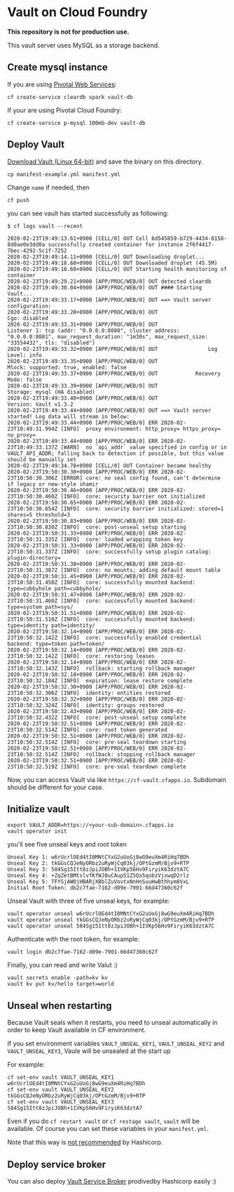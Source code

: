 # Vault on Cloud Foundry

**This repository is not for production use.**

This vault server uses MySQL as a storage backend.

## Create mysql instance


If you are using [Pivotal Web Services](https://run.pivotal.io):

```
cf create-service cleardb spark vault-db
```

If your are using Pivotal Cloud Foundry:

```
cf create-service p-mysql 100mb-dev vault-db
```

## Deploy Vault

[Download Vault (Linux 64-bit)](https://www.vaultproject.io/downloads.html) and save the binary on this directory.

```
cp manifest-example.yml manifest.yml 
```

Change `name` if needed, then

```
cf push
```

you can see vault has started successfully as following:

```
$ cf logs vault --recent

2020-02-23T19:49:13.61+0900 [CELL/0] OUT Cell 6d545859-b729-4434-8158-8d0ae0e3dd0a successfully created container for instance 2f6f4417-7bec-4292-5c1f-7252
2020-02-23T19:49:14.11+0900 [CELL/0] OUT Downloading droplet...
2020-02-23T19:49:18.60+0900 [CELL/0] OUT Downloaded droplet (45.5M)
2020-02-23T19:49:18.60+0900 [CELL/0] OUT Starting health monitoring of container
2020-02-23T19:49:29.21+0900 [APP/PROC/WEB/0] OUT detected cleardb
2020-02-23T19:49:30.04+0900 [APP/PROC/WEB/0] OUT #### Starting Vault...
2020-02-23T19:49:33.17+0900 [APP/PROC/WEB/0] OUT ==> Vault server configuration:
2020-02-23T19:49:33.20+0900 [APP/PROC/WEB/0] OUT                      Cgo: disabled
2020-02-23T19:49:33.31+0900 [APP/PROC/WEB/0] OUT               Listener 1: tcp (addr: "0.0.0.0:8080", cluster address: "0.0.0.0:8081", max_request_duration: "1m30s", max_request_size: "33554432", tls: "disabled")
2020-02-23T19:49:33.32+0900 [APP/PROC/WEB/0] OUT                Log Level: info
2020-02-23T19:49:33.35+0900 [APP/PROC/WEB/0] OUT                    Mlock: supported: true, enabled: false
2020-02-23T19:49:33.37+0900 [APP/PROC/WEB/0] OUT            Recovery Mode: false
2020-02-23T19:49:33.39+0900 [APP/PROC/WEB/0] OUT                  Storage: mysql (HA disabled)
2020-02-23T19:49:33.40+0900 [APP/PROC/WEB/0] OUT                  Version: Vault v1.3.2
2020-02-23T19:49:33.44+0900 [APP/PROC/WEB/0] OUT ==> Vault server started! Log data will stream in below:
2020-02-23T19:49:33.44+0900 [APP/PROC/WEB/0] ERR 2020-02-23T10:49:31.994Z [INFO]  proxy environment: http_proxy= https_proxy= no_proxy=
2020-02-23T19:49:33.44+0900 [APP/PROC/WEB/0] ERR 2020-02-23T10:49:33.137Z [WARN]  no `api_addr` value specified in config or in VAULT_API_ADDR; falling back to detection if possible, but this value should be manually set
2020-02-23T19:49:34.78+0900 [CELL/0] OUT Container became healthy
2020-02-23T19:50:30.30+0900 [APP/PROC/WEB/0] ERR 2020-02-23T10:50:30.306Z [ERROR] core: no seal config found, can't determine if legacy or new-style shamir
2020-02-23T19:50:30.46+0900 [APP/PROC/WEB/0] ERR 2020-02-23T10:50:30.460Z [INFO]  core: security barrier not initialized
2020-02-23T19:50:30.65+0900 [APP/PROC/WEB/0] ERR 2020-02-23T10:50:30.654Z [INFO]  core: security barrier initialized: stored=1 shares=5 threshold=3
2020-02-23T19:50:30.83+0900 [APP/PROC/WEB/0] ERR 2020-02-23T10:50:30.830Z [INFO]  core: post-unseal setup starting
2020-02-23T19:50:31.33+0900 [APP/PROC/WEB/0] ERR 2020-02-23T10:50:31.335Z [INFO]  core: loaded wrapping token key
2020-02-23T19:50:31.33+0900 [APP/PROC/WEB/0] ERR 2020-02-23T10:50:31.337Z [INFO]  core: successfully setup plugin catalog: plugin-directory=
2020-02-23T19:50:31.38+0900 [APP/PROC/WEB/0] ERR 2020-02-23T10:50:31.387Z [INFO]  core: no mounts; adding default mount table
2020-02-23T19:50:31.45+0900 [APP/PROC/WEB/0] ERR 2020-02-23T10:50:31.450Z [INFO]  core: successfully mounted backend: type=cubbyhole path=cubbyhole/
2020-02-23T19:50:31.47+0900 [APP/PROC/WEB/0] ERR 2020-02-23T10:50:31.460Z [INFO]  core: successfully mounted backend: type=system path=sys/
2020-02-23T19:50:31.51+0900 [APP/PROC/WEB/0] ERR 2020-02-23T10:50:31.510Z [INFO]  core: successfully mounted backend: type=identity path=identity/
2020-02-23T19:50:32.14+0900 [APP/PROC/WEB/0] ERR 2020-02-23T10:50:32.142Z [INFO]  core: successfully enabled credential backend: type=token path=token/
2020-02-23T19:50:32.14+0900 [APP/PROC/WEB/0] ERR 2020-02-23T10:50:32.142Z [INFO]  core: restoring leases
2020-02-23T19:50:32.14+0900 [APP/PROC/WEB/0] ERR 2020-02-23T10:50:32.143Z [INFO]  rollback: starting rollback manager
2020-02-23T19:50:32.18+0900 [APP/PROC/WEB/0] ERR 2020-02-23T10:50:32.184Z [INFO]  expiration: lease restore complete
2020-02-23T19:50:32.30+0900 [APP/PROC/WEB/0] ERR 2020-02-23T10:50:32.306Z [INFO]  identity: entities restored
2020-02-23T19:50:32.32+0900 [APP/PROC/WEB/0] ERR 2020-02-23T10:50:32.324Z [INFO]  identity: groups restored
2020-02-23T19:50:32.43+0900 [APP/PROC/WEB/0] ERR 2020-02-23T10:50:32.432Z [INFO]  core: post-unseal setup complete
2020-02-23T19:50:32.51+0900 [APP/PROC/WEB/0] ERR 2020-02-23T10:50:32.514Z [INFO]  core: root token generated
2020-02-23T19:50:32.51+0900 [APP/PROC/WEB/0] ERR 2020-02-23T10:50:32.514Z [INFO]  core: pre-seal teardown starting
2020-02-23T19:50:32.51+0900 [APP/PROC/WEB/0] ERR 2020-02-23T10:50:32.514Z [INFO]  rollback: stopping rollback manager
2020-02-23T19:50:32.51+0900 [APP/PROC/WEB/0] ERR 2020-02-23T10:50:32.519Z [INFO]  core: pre-seal teardown complete
```

Now, you can access Vault via like `https://cf-vault.cfapps.io`. Subdomain should be different for your case.

## Initialize vault


```
export VAULT_ADDR=https://<your-sub-domain>.cfapps.io
vault operator init
```

you'll see five unseal keys and root token

```
Unseal Key 1: w6rUcrlOEd4tI0MNtCYxG2uUoGj8wG9euXm4RiHq7BDh
Unseal Key 2: tkGGsCQJeNyORbz2uRyWjCq03kj/OPtGzmM/Bjv9+RTP
Unseal Key 3: 584Sg15Itt8zJpiJOBh+1IVKp56Hv9FiryiK63dztA7C
Unseal Key 4: +ZqZetBMtslvfKfWJ0uCAup51Z5Qx5qobzVjxwqD2rlz
Unseal Key 5: TFYSjAWOjHBARjXBblZuVovtxNnHnSuuHwBthhym8VxL
Initial Root Token: db2c7fae-7162-d09e-7901-66d47360c62f
```


Unseal Vault with three of five unseal keys, for example:

```
vault operator unseal w6rUcrlOEd4tI0MNtCYxG2uUoGj8wG9euXm4RiHq7BDh
vault operator unseal tkGGsCQJeNyORbz2uRyWjCq03kj/OPtGzmM/Bjv9+RTP
vault operator unseal 584Sg15Itt8zJpiJOBh+1IVKp56Hv9FiryiK63dztA7C
```

Authenticate with the root token, for example:

```
vault login db2c7fae-7162-d09e-7901-66d47360c62f
```

Finally, you can read and write Valut :)

```
vault secrets enable -path=kv kv
vault kv put kv/hello target=world
```

## Unseal when restarting

Because Vault seals when it restarts, you need to unseal automatically in order to keep Vault available in CF environment.

If you set environment variables `VAULT_UNSEAL_KEY1`, `VAULT_UNSEAL_KEY2` and `VAULT_UNSEAL_KEY3`, Vaule will be unsealed at the start up

For example:

```
cf set-env vault VAULT_UNSEAL_KEY1 w6rUcrlOEd4tI0MNtCYxG2uUoGj8wG9euXm4RiHq7BDh
cf set-env vault VAULT_UNSEAL_KEY2 tkGGsCQJeNyORbz2uRyWjCq03kj/OPtGzmM/Bjv9+RTP
cf set-env vault VAULT_UNSEAL_KEY3 584Sg15Itt8zJpiJOBh+1IVKp56Hv9FiryiK63dztA7
```

Even if you do `cf restart vault` or `cf restage vault`, `vault` will be available.
Of course you can set these variables in your `manifest.yml`.

Note that this way is [not recommended](https://www.vaultproject.io/docs/concepts/seal.html#unsealing) by Hashicorp.

## Deploy service broker

You can also deploy [Vault Service Broker](https://github.com/hashicorp/cf-vault-service-broker) prodivedby Hashicorp easily :)
